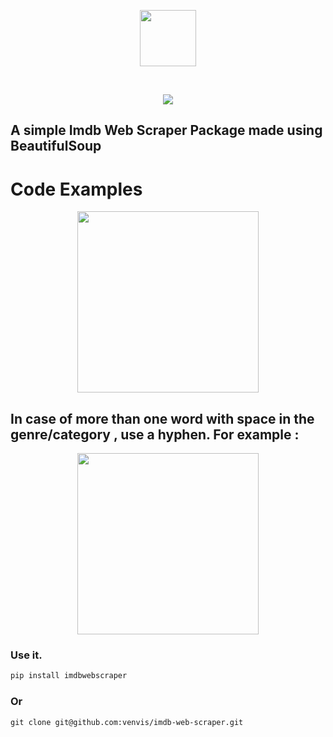 <p align="center">
  <img src="https://yt3.googleusercontent.com/weD7WfgxB3sjFX7Yr4RBk3oAYKYLT4yjb9N3yK10VwF1Pmusidh7xqk1tAP23QpW1rur2Gst0s4=s900-c-k-c0x00ffffff-no-rj" height="90px" />
</p>
<br>
<p align="center">
  <a href="https://www.pepy.tech/projects/imdbwebscraper"><img src="https://static.pepy.tech/badge/imdbwebscraper"  /></a>
</p>


## A simple Imdb Web Scraper Package made using BeautifulSoup

# Code Examples

<p align="center">
  <img src="https://i.imgur.com/adWvHVr.png" height="290px" />
</p>

##  In case of more than one word with space in the genre/category , use a hyphen. For example :

<p align="center">
  <img src="https://i.imgur.com/2nRTdHG.png" height="290px" />
</p>


### Use it.
```python
pip install imdbwebscraper
```
### Or
```git
git clone git@github.com:venvis/imdb-web-scraper.git
```

